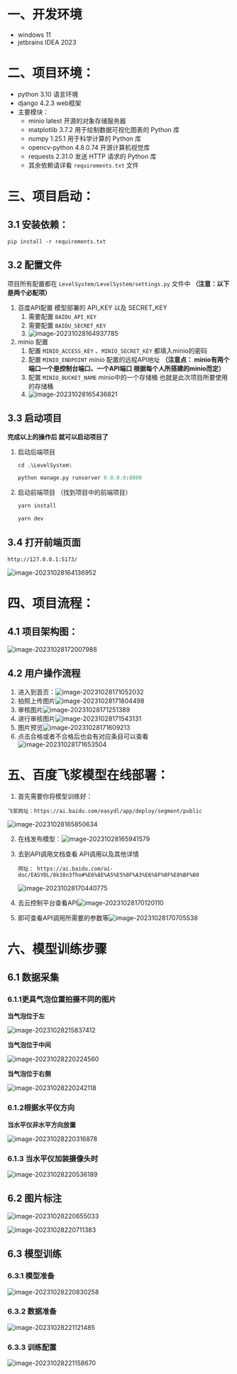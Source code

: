# 一、开发环境

- windows 11
- jetbrains IDEA 2023

# 二、项目环境：

- python 3.10    语言环境
- django 4.2.3   web框架
- 主要模块：
  - minio latest   开源的对象存储服务器
  - matplotlib 3.7.2   用于绘制数据可视化图表的 Python 库
  - numpy  1.25.1 用于科学计算的 Python 库
  - opencv-python  4.8.0.74 开源计算机视觉库
  - requests  2.31.0  发送 HTTP 请求的 Python 库
  - 其余依赖请详看 `requirements.txt` 文件

# 三、项目启动：

## 3.1 安装依赖：

```shell
pip install -r requirements.txt
```

## 3.2 配置文件

项目所有配置都在 `LevelSystem/LevelSystem/settings.py` 文件中  **（注意：以下是两个必配项）**

1. 百度API配置   模型部署的 API_KEY 以及 SECRET_KEY
   1. 需要配置 `BAIDU_API_KEY`  
   2. 需要配置 `BAIDU_SECRET_KEY`
   3. ![image-20231028164937785](./README.assets/image-20231028164937785.png)
2. minio 配置 
   1. 配置 `MINIO_ACCESS_KEY` 、`MINIO_SECRET_KEY`  都填入minio的密码
   2. 配置 `MINIO_ENDPOINT`   minio 配置的远程API地址  **（注意点： minio有两个端口一个是控制台端口、一个API端口 根据每个人所搭建的minio而定）**
   3. 配置 `MINIO_BUCKET_NAME`  minio中的一个存储桶 也就是此次项目所要使用的存储桶
   4. ![image-20231028165436821](./README.assets/image-20231028165436821.png)

## 3.3 启动项目

**完成以上的操作后 就可以启动项目了** 

1. 启动后端项目

   ```py
   cd .\LevelSystem\
   
   python manage.py runserver 0.0.0.0:8000
   ```

2. 启动前端项目  （找到项目中的前端项目）

   ```py
   yarn install  
   
   yarn dev 
   ```

## 3.4 打开前端页面

```shell
http://127.0.0.1:5173/
```

![image-20231028164136952](./README.assets/image-20231028164136952.png)



# 四、项目流程：

## 4.1 项目架构图：

![image-20231028172007988](./README.assets/image-20231028172007988.png)

## 4.2 用户操作流程

1. 进入到首页：![image-20231028171052032](./README.assets/image-20231028171052032.png)
2. 拍照上传图片![image-20231028171804498](./README.assets/image-20231028171804498.png)
3. 审核图片![image-20231028171251389](./README.assets/image-20231028171251389.png)
4. 进行审核图片![image-20231028171543131](./README.assets/image-20231028171543131.png)
5. 图片预览![image-20231028171609213](./README.assets/image-20231028171609213.png)
6. 点击合格或者不合格后也会有对应条目可以查看![image-20231028171653504](./README.assets/image-20231028171653504.png)



# 五、百度飞浆模型在线部署：

1.  首先需要你将模型训练好：

   ```
   飞浆网址：https://ai.baidu.com/easydl/app/deploy/segment/public
   ```

   ![image-20231028165850634](./README.assets/image-20231028165850634.png)

2. 在线发布模型：![image-20231028165941579](./README.assets/image-20231028165941579.png)

3. 去到API调用文档查看 API调用以及其他详情  

   ```
   网址： https://ai.baidu.com/ai-doc/EASYDL/0k38n3fho#%E6%8E%A5%E5%8F%A3%E6%8F%8F%E8%BF%B0
   ```

   ![image-20231028170440775](./README.assets/image-20231028170440775.png)

4. 去云控制平台查看API![image-20231028170120110](./README.assets/image-20231028170120110.png)

5. 即可查看API调用所需要的参数等![image-20231028170705538](./README.assets/image-20231028170705538.png)



# 六、模型训练步骤

## 6.1 数据采集

### 6.1.1更具气泡位置拍摄不同的图片

**当气泡位于左**

![image-20231028215837412](./README.assets/image-20231028215837412.png)

**当气泡位于中间**

![image-20231028220224560](./README.assets/image-20231028220224560.png)

**当气泡位于右侧**

![image-20231028220242118](./README.assets/image-20231028220242118.png)



### 6.1.2根据水平仪方向

**当水平仪非水平方向放置**

![image-20231028220316878](./README.assets/image-20231028220316878.png)



### 6.1.3 当水平仪加装摄像头时

![image-20231028220536189](./README.assets/image-20231028220536189.png)



## 6.2 图片标注

![image-20231028220655033](./README.assets/image-20231028220655033.png)

![image-20231028220711383](./README.assets/image-20231028220711383.png)

## 6.3 模型训练

### 6.3.1 模型准备

![image-20231028220830258](./README.assets/image-20231028220830258.png)

### 6.3.2 数据准备

![image-20231028221121485](./README.assets/image-20231028221121485.png)

### 6.3.3 训练配置

![image-20231028221158670](./README.assets/image-20231028221158670.png)
